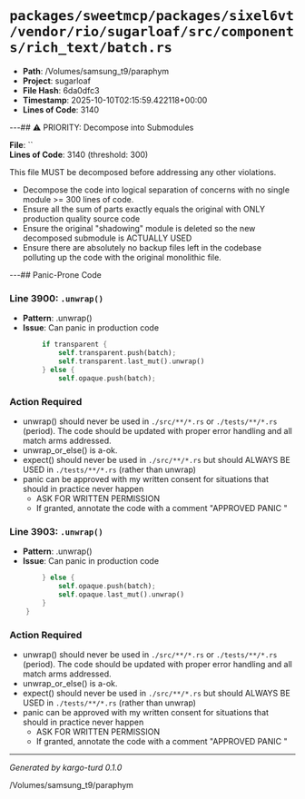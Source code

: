 # `packages/sweetmcp/packages/sixel6vt/vendor/rio/sugarloaf/src/components/rich_text/batch.rs`

- **Path**: /Volumes/samsung_t9/paraphym
- **Project**: sugarloaf
- **File Hash**: 6da0dfc3  
- **Timestamp**: 2025-10-10T02:15:59.422118+00:00  
- **Lines of Code**: 3140

---## ⚠️ PRIORITY: Decompose into Submodules

**File**: ``  
**Lines of Code**: 3140 (threshold: 300)

This file MUST be decomposed before addressing any other violations.

- Decompose the code into logical separation of concerns with no single module >= 300 lines of code. 
- Ensure all the sum of parts exactly equals the original with ONLY production quality source code
- Ensure the original "shadowing" module is deleted so the new decomposed submodule is ACTUALLY USED
- Ensure there are absolutely no backup files left in the codebase polluting up the code with the original monolithic file.

---## Panic-Prone Code


### Line 3900: `.unwrap()`

- **Pattern**: .unwrap()
- **Issue**: Can panic in production code

```rust
        if transparent {
            self.transparent.push(batch);
            self.transparent.last_mut().unwrap()
        } else {
            self.opaque.push(batch);
```

### Action Required

- unwrap() should never be used in `./src/**/*.rs` or `./tests/**/*.rs` (period). The code should be updated with proper error handling and all match arms addressed.
- unwrap_or_else() is a-ok. 
- expect() should never be used in `./src/**/*.rs` but should ALWAYS BE USED in `./tests/**/*.rs` (rather than unwrap)
- panic can be approved with my written consent for situations that should in practice never happen  
  - ASK FOR WRITTEN PERMISSION
  - If granted, annotate the code with a comment "APPROVED PANIC "


### Line 3903: `.unwrap()`

- **Pattern**: .unwrap()
- **Issue**: Can panic in production code

```rust
        } else {
            self.opaque.push(batch);
            self.opaque.last_mut().unwrap()
        }
    }
```

### Action Required

- unwrap() should never be used in `./src/**/*.rs` or `./tests/**/*.rs` (period). The code should be updated with proper error handling and all match arms addressed.
- unwrap_or_else() is a-ok. 
- expect() should never be used in `./src/**/*.rs` but should ALWAYS BE USED in `./tests/**/*.rs` (rather than unwrap)
- panic can be approved with my written consent for situations that should in practice never happen  
  - ASK FOR WRITTEN PERMISSION
  - If granted, annotate the code with a comment "APPROVED PANIC "

---

*Generated by kargo-turd 0.1.0*

/Volumes/samsung_t9/paraphym